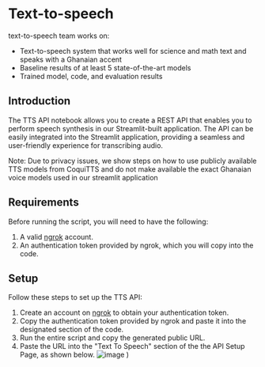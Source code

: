 # Text-to-speech
text-to-speech team works on:
- Text-to-speech system that works well for science and math text and speaks with a Ghanaian accent
- Baseline results of at least 5 state-of-the-art models
- Trained model, code, and evaluation results
  


## Introduction
The TTS API notebook allows you to create a REST API that enables you to perform speech synthesis in our Streamlit-built application. The API can be easily integrated into the Streamlit application, providing a seamless and user-friendly experience for transcribing audio. 

Note: Due to privacy issues, we show steps on how to use publicly available TTS models from CoquiTTS and do not make available the exact Ghanaian voice models used in our streamlit application

## Requirements
Before running the script, you will need to have the following:

1. A valid [ngrok](https://ngrok.com/) account.
2. An authentication token provided by ngrok, which you will copy into the code.

## Setup
Follow these steps to set up the TTS API:

1. Create an account on [ngrok](https://ngrok.com/) to obtain your authentication token.
2. Copy the authentication token provided by ngrok and paste it into the designated section of the code. 
3. Run the entire script and copy the generated public URL.
4. Paste the URL into the "Text To Speech" section of the the API Setup Page, as shown below.
![image](https://github.com/brilla-ai/brilla-ai/assets/69251896/3ac27f75-2f94-4988-a7e4-a4a5ab77c95f)
)
